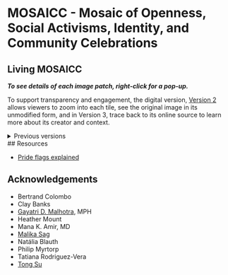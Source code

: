 # MOSAICC - Mosaic of Openness, Social Activisms, Identity, and Community Celebrations

## Living MOSAICC


***To see details of each image patch, right-click for a pop-up.***

To support transparency and engagement, the digital version, [Version 2](2025-05/20250519/index.html) allows viewers to zoom into each tile, see the original image in its unmodified form, and in Version 3, trace back to its online source to learn more about its creator and context. 

<details>
  <summary>Previous versions</summary>

[Version 1](2025-05/20250510/index.html) 

</details>
## Resources

- [Pride flags explained](https://www.volvogroup.com/en/news-and-media/news/2021/jun/lgbtq-pride-flags-and-what-they-stand-for.html)

## Acknowledgements
- Bertrand Colombo
- Clay Banks
- [Gayatri D. Malhotra](https://unsplash.com/@gmalhotra), MPH
- Heather Mount
- Mana K. Amir, MD
- [Malika Sag](https://www.instagram.com/malikasag.ph/) 
- Natália Blauth
- Philip Myrtorp
- Tatiana Rodriguez-Vera 
- [Tong Su](https://unsplash.com/@tongsu)
